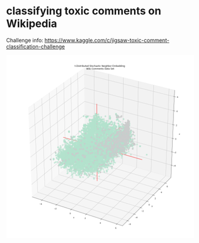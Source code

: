 # classifying toxic comments on Wikipedia
Challenge info: https://www.kaggle.com/c/jigsaw-toxic-comment-classification-challenge

![title](https://github.com/briansrebrenik/classifying_wikipedia_comments/blob/master/tsne.png)
